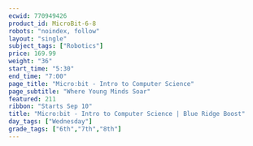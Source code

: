 ```yaml
---
ecwid: 770949426
product_id: MicroBit-6-8
robots: "noindex, follow"
layout: "single"
subject_tags: ["Robotics"]
price: 169.99
weight: "36"
start_time: "5:30"
end_time: "7:00"
page_title: "Micro:bit - Intro to Computer Science"
page_subtitle: "Where Young Minds Soar"
featured: 211
ribbon: "Starts Sep 10"
title: "Micro:bit - Intro to Computer Science | Blue Ridge Boost"
day_tags: ["Wednesday"]
grade_tags: ["6th","7th","8th"]
---
```

